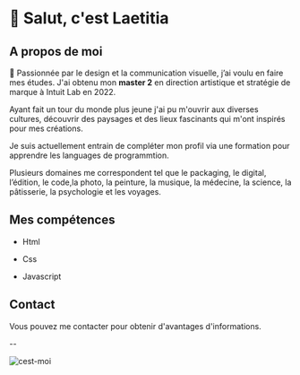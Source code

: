 <h1> 🌸 Salut, c'est Laetitia</h1>

<h2>A propos de moi</h2>

🧁 Passionnée par le design et la communication visuelle, j’ai voulu en faire mes études.
J'ai obtenu mon **master 2** en direction artistique et stratégie de marque à Intuit Lab en 2022. 

Ayant fait un tour du monde plus jeune j'ai pu m'ouvrir aux diverses cultures, découvrir des paysages et des lieux fascinants qui m'ont inspirés pour mes créations. 

Je suis actuellement entrain de compléter mon profil via une formation pour apprendre les languages de programmtion. 

Plusieurs domaines me correspondent tel que le packaging, le digital, l’édition, le code,la photo, la peinture, la musique, la médecine, la science, la pâtisserie, la psychologie et les voyages. 


<h2>Mes compétences</h2>

- Html
* Css
+ Javascript

<h2>Contact</h2>
Vous pouvez me contacter pour obtenir d'avantages d'informations.

--





![cest-moi](https://github.com/Laeti013/Laeti013/assets/153726593/c37fbc23-6e15-4633-96d6-42caf5cd0c91)







